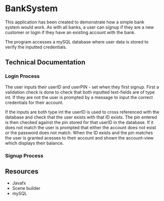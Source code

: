 # BankSystem

This application has been created to demonstrate how a simple bank system would work.
As with all banks, a user can signup if they are a new customer or login if they have an existing account with the bank.

The program accesses a mySQL database where user data is stored to verify the inputted credentials.

## Technical Documentation

### Login Process

The user inputs their userID and userPIN - set when they first signup. First a validation check is done to check that
both inputted text-fields are of type int. If they are not the user is prompted by a message to input the correct credentials 
for their account.

If the inputs are both type int the userID is used to cross referenced with the database and check that the user exists with that
ID exists. The pin entered is then checked against the pin stored for that userID in the database. If it does not match the user
is prompted that either the account does not exist or the password does not match. When the ID exists and the pin matches the user 
is granted acesses to their account and shown the account-view which displays their balance. 

### Signup Process

## Resources

* Javafx
* Scene builder
* mySQL
